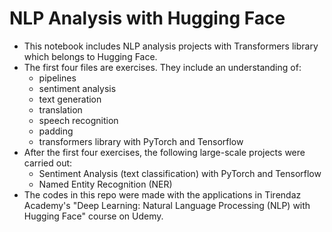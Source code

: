 # NLP Analysis with Hugging Face
* This notebook includes NLP analysis projects with Transformers library which belongs to Hugging Face.
* The first four files are exercises. They include an understanding of:
   * pipelines
   * sentiment analysis
   * text generation
   * translation
   * speech recognition
   * padding
   * transformers library with PyTorch and Tensorflow
* After the first four exercises, the following large-scale projects were carried out:
  * Sentiment Analysis (text classification) with PyTorch and Tensorflow
  * Named Entity Recognition (NER)
* The codes in this repo were made with the applications in Tirendaz Academy's "Deep Learning: Natural Language Processing (NLP) with Hugging Face" course on Udemy.

